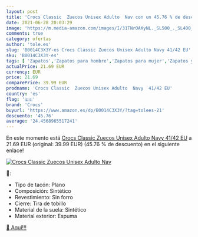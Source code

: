 ```yaml
---
layout: post
title: 'Crocs Classic  Zuecos Unisex Adulto  Nav con un 45.76 % de descuento'
date: 2021-06-28 20:03:29
image: 'https://m.media-amazon.com/images/I/31TNrOAKyNL._SL500_._SL400_.jpg'
comments: true
category: ofertas
author: 'tole.es'
slug: 'B0014C3X3Y-es Crocs Classic Zuecos Unisex Adulto Navy 41/42 EU'
sku: 'B0014C3X3Y-es'
tags: [ 'Zapatos','Zapatos para hombre','Zapatos para mujer','Zapatos y complementos','Zuecos de mujer','Zuecos y mules de mujer','Zuecos y mules para hombre','crocs','zuecos', ]
actualPrice: 21.69 EUR
currency: EUR
price: 21.69
comparePrice: 39.99 EUR
prodname: 'Crocs Classic  Zuecos Unisex Adulto  Navy  41/42 EU'
country: 'es'
flag: '🇪🇸'
brand: 'Crocs'
buyurl: 'https://www.amazon.es/dp/B0014C3X3Y/?tag=tolees-21'
descuento: '45.76'
average: '24.4568965517241'
---
```


En este momento está [Crocs Classic  Zuecos Unisex Adulto  Navy  41/42 EU](https://www.amazon.es/dp/B0014C3X3Y/?tag=tolees-21) a 21.69 EUR (original: 39.99 EUR) (45.76 %  de descuento) en el siguiente enlace!

[![Crocs Classic  Zuecos Unisex Adulto  Nav](https://m.media-amazon.com/images/I/31TNrOAKyNL._SL500_._SL400_.jpg)](https://www.amazon.es/dp/B0014C3X3Y/?tag=tolees-21)

🔎:

- Tipo de tacón: Plano
- Composición: Sintético
- Revestimiento: Sin forro
- Cierre: Tira de tobillo
- Material de la suela: Sintético
- Material exterior: Espuma

[🛒 Aquí!!!](https://www.amazon.es/dp/B0014C3X3Y/?tag=tolees-21)

